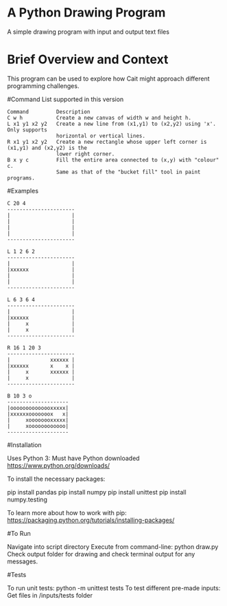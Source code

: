 # A Python Drawing Program
A simple drawing program with input and output text files

# Brief Overview and Context
This program can be used to explore how Cait might approach different programming challenges.

#Command List supported in this version

```
Command 		Description
C w h           Create a new canvas of width w and height h.
L x1 y1 x2 y2   Create a new line from (x1,y1) to (x2,y2) using 'x'. Only supports 
                horizontal or vertical lines.
R x1 y1 x2 y2   Create a new rectangle whose upper left corner is (x1,y1) and (x2,y2) is the
                lower right corner.
B x y c         Fill the entire area connected to (x,y) with "colour" c.
                Same as that of the "bucket fill" tool in paint programs.
``` 

#Examples
```
C 20 4
----------------------
|                    |
|                    |
|                    |
|                    |
----------------------

L 1 2 6 2
----------------------
|                    |
|xxxxxx              |
|                    |
|                    |
----------------------

L 6 3 6 4
----------------------
|                    |
|xxxxxx              |
|     x              |
|     x              |
----------------------

R 16 1 20 3
----------------------
|             xxxxxx |
|xxxxxx       x    x |
|     x       xxxxxx |
|     x              |
----------------------

B 10 3 o
--------------------
|oooooooooooooxxxxx|
|xxxxxxooooooox   x|
|     xoooooooxxxxx|
|     xoooooooooooo|
--------------------
```
#Installation

Uses Python 3: Must have Python downloaded https://www.python.org/downloads/

To install the necessary packages:

pip install pandas
pip install numpy
pip install unittest
pip install numpy.testing

To learn more about how to work with pip: https://packaging.python.org/tutorials/installing-packages/

#To Run

Navigate into script directory
Execute from command-line: python draw.py
Check output folder for drawing and check terminal output for any messages.

#Tests

To run unit tests: python -m unittest tests
To test different pre-made inputs: Get files in /inputs/tests folder
    



